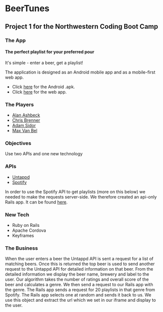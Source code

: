 # BeerTunes

## Project 1 for the Northwestern Coding Boot Camp

### The App

#### The perfect playlist for your preferred pour

It's simple - enter a beer, get a playlist!

The application is designed as an Android mobile app and as a mobile-first web app.

* Click [here](https://drive.google.com/open?id=0B3OgkN6QeIoTamFHWFBqMnFFMTA) for the Android .apk.
* Click [here](https://immense-atoll-33057.herokuapp.com/) for the web app.

### The Players

* [Alan Ashbeck](https://github.com/a-ashbeck)
* [Chris Brenner](https://github.com/cbrenner04)
* [Adam Sidor](https://github.com/AdamSidor)
* [Max Van Bel](https://github.com/mdvb1001)

### Objectives

Use two APIs and one new technology

### APIs

* [Untappd](https://untappd.com/api/docs)
* [Spotify](https://developer.spotify.com/web-api/)

In order to use the Spotify API to get playlists (more on this below) we needed
to make the requests server-side. We therefore created an api-only Rails app.
It can be found [here](https://github.com/a-ashbeck/BrewTunes_Rails_Server).

### New Tech

* Ruby on Rails
* Apache Cordova
* Keyframes

### The Business

When the user enters a beer the Untappd API is sent a request for a list of
matching beers. Once this is returned the top beer is used to send another
request to the Untappd API for detailed information on that beer. From the
detailed information we display the beer name, brewery and label to the user.
Our algorithm takes the number of ratings and overall score of the beer and
calculates a genre. We then send a request to our Rails app with the genre. The
Rails app sends a request for 20 playlists in that genre from Spotify. The Rails
app selects one at random and sends it back to us. We use this object and
extract the url which we set in our iframe and display to the user.
